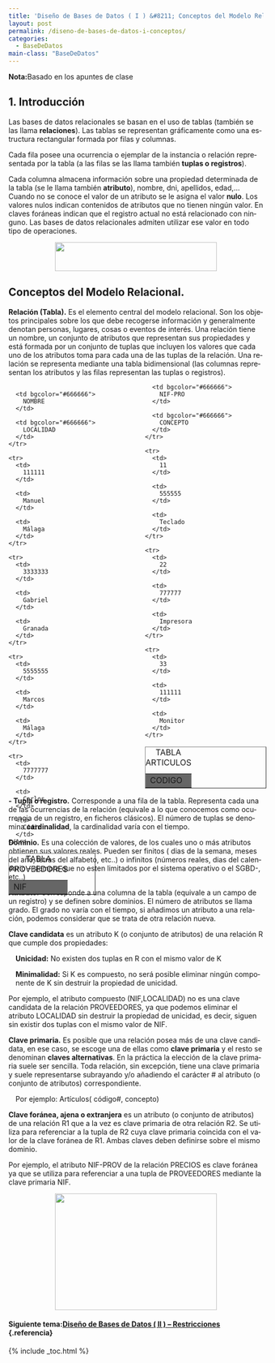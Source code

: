 ```yaml
---
title: 'Diseño de Bases de Datos ( I ) &#8211; Conceptos del Modelo Relacional'
layout: post
permalink: /diseno-de-bases-de-datos-i-conceptos/
categories:
  - BaseDeDatos
main-class: "BaseDeDatos"
---
```

<div class="icosql">
</div>

<p class="nota">
  <strong>Nota:</strong>Basado en los apuntes de clase
</p>

<h2 lang="es">
  1. Introducción
</h2>

<p lang="es">
  Las bases de datos relacionales se basan en el uso de tablas (también se las llama <strong>relaciones</strong>). Las tablas se representan gráficamente como una estructura rectangular formada por filas y columnas.
</p>


<!--ad-->

<p lang="es">
  Cada fila posee una ocurrencia o ejemplar de la instancia o relación representada por la tabla (a las filas se las llama también <strong>tuplas o registros</strong>).
</p>

<p lang="es">
  Cada columna almacena información sobre una propiedad determinada de la tabla (se le llama también <strong>atributo</strong>), nombre, dni, apellidos, edad,&#8230; Cuando no se conoce el valor de un atributo se le asigna el valor <strong>nulo</strong>. Los valores nulos indican contenidos de atributos que no tienen ningún valor. En claves foráneas indican que el registro actual no está relacionado con ninguno. Las bases de datos relacionales admiten utilizar ese valor en todo tipo de operaciones.
</p>

<div class="separator" style="clear: both; text-align: center;">
  <a href="https://3.bp.blogspot.com/_IlK2pNFFgGM/TNvmeiTTliI/AAAAAAAAAEc/oeK5KsBvCx4/s1600/m.rf1.png" imageanchor="1" style="margin-left: 1em; margin-right: 1em;"><img border="0" height="57" src="https://3.bp.blogspot.com/_IlK2pNFFgGM/TNvmeiTTliI/AAAAAAAAAEc/oeK5KsBvCx4/s320/m.rf1.png" width="320" /></a>
</div>

<h2 lang="es">
  Conceptos del Modelo Relacional.<br />
</h2>

<p lang="es">
  <strong>Relación (Tabla).</strong> Es el elemento central del modelo relacional. Son los objetos principales sobre los que debe recogerse información y generalmente denotan personas, lugares, cosas o eventos de interés. Una relación tiene un nombre, un conjunto de atributos que representan sus propiedades y está formada por un conjunto de tuplas que incluyen los valores que cada uno de los atributos toma para cada una de las tuplas de la relación. Una relación se representa mediante una tabla bidimensional (las columnas representan los atributos y las filas representan las tuplas o registros).
</p>

<div style="position:absolute;">
  <table border="1" cellspacing="0">
    <caption>TABLA PROVEEDORES</caption> <tr>
      <td bgcolor="#666666">
        NIF
      </td>

      <td bgcolor="#666666">
        NOMBRE
      </td>

      <td bgcolor="#666666">
        LOCALIDAD
      </td>
    </tr>

    <tr>
      <td>
        111111
      </td>

      <td>
        Manuel
      </td>

      <td>
        Málaga
      </td>
    </tr>

    <tr>
      <td>
        3333333
      </td>

      <td>
        Gabriel
      </td>

      <td>
        Granada
      </td>
    </tr>

    <tr>
      <td>
        5555555
      </td>

      <td>
        Marcos
      </td>

      <td>
        Málaga
      </td>
    </tr>

    <tr>
      <td>
        7777777
      </td>

      <td>
        Carlos
      </td>

      <td>
        Cádiz
      </td>
    </tr>
  </table>
</div>

<div style=" width:240px; position:relative; left:270px;">
  <table border="1" cellspacing="0">
    <caption>TABLA ARTICULOS</caption> <tr>
      <td bgcolor="#666666">
        CODIGO
      </td>

      <td bgcolor="#666666">
        NIF-PRO
      </td>

      <td bgcolor="#666666">
        CONCEPTO
      </td>
    </tr>

    <tr>
      <td>
        11
      </td>

      <td>
        555555
      </td>

      <td>
        Teclado
      </td>
    </tr>

    <tr>
      <td>
        22
      </td>

      <td>
        777777
      </td>

      <td>
        Impresora
      </td>
    </tr>

    <tr>
      <td>
        33
      </td>

      <td>
        111111
      </td>

      <td>
        Monitor
      </td>
    </tr>
  </table>
</div>

<p lang="es">
  <strong>- Tupla o registro.</strong> Corresponde a una fila de la tabla. Representa cada una de las ocurrencias de la relación (equivale a lo que conocemos como ocurrencia de un registro, en ficheros clásicos). El número de tuplas se denomina <strong>cardinalidad</strong>, la cardinalidad varía con el tiempo.
</p>

<p lang="es">
  <strong>Dominio.</strong> Es una colección de valores, de los cuales uno o más atributos obtienen sus valores reales. Pueden ser finitos ( dias de la semana, meses del año, letras del alfabeto, etc..) o infinitos (números reales, dias del calendario – siempre que no esten limitados por el sistema operativo o el SGBD-, etc..)
</p>

<p lang="es">
  <strong>Atributo.</strong> Corresponde a una columna de la tabla (equivale a un campo de un registro) y se definen sobre dominios. El número de atributos se llama grado. El grado no varía con el tiempo, si añadimos un atributo a una relación, podemos considerar que se trata de otra relación nueva.
</p>

<p lang="es">
  <strong>Clave candidata</strong> es un atributo K (o conjunto de atributos) de una relación R que cumple dos propiedades:
</p>

<p lang="es" style="margin-left: 1em">
  <strong>Unicidad:</strong> No existen dos tuplas en R con el mismo valor de K
</p>

<p lang="es" style="margin-left: 1em">
  <strong>Minimalidad:</strong> Si K es compuesto, no será posible eliminar ningún componente de K sin destruir la propiedad de unicidad.
</p>

Por ejemplo, el atributo compuesto (NIF,LOCALIDAD) no es una clave candidata de la relación PROVEEDORES, ya que podemos eliminar el atributo LOCALIDAD sin destruir la propiedad de unicidad, es decir, siguen sin existir dos tuplas con el mismo valor de NIF.

<p lang="es">
  <strong>Clave primaria.</strong> Es posible que una relación posea más de una clave candidata, en ese caso, se escoge una de ellas como <strong>clave primaria</strong> y el resto se denominan <strong>claves alternativas</strong>. En la práctica la elección de la clave primaria suele ser sencilla. Toda relación, sin excepción, tiene una clave primaria y suele representarse subrayando y/o añadiendo el carácter # al atributo (o conjunto de atributos) correspondiente.
</p>

<p lang="es" style="margin-left: 1em">
  Por ejemplo: Artículos( código#, concepto)
</p></p>

<p lang="es">
  <strong>Clave foránea, ajena o extranjera</strong> es un atributo (o conjunto de atributos) de una relación R1 que a la vez es clave primaria de otra relación R2. Se utiliza para referenciar a la tupla de R2 cuya clave primaria coincida con el valor de la clave foránea de R1. Ambas claves deben definirse sobre el mismo dominio.
</p>

Por ejemplo, el atributo NIF-PROV de la relación PRECIOS es clave foránea ya que se utiliza para referenciar a una tupla de PROVEEDORES mediante la clave primaria NIF.

<div class="separator" style="clear: both; text-align: center;">
  <a href="https://2.bp.blogspot.com/_IlK2pNFFgGM/TOEf64pXGdI/AAAAAAAAAE0/eersZkN7Aj4/s1600/m.rf2.png" imageanchor="1" style="margin-left: 1em; margin-right: 1em;"><img border="0" height="230" src="https://2.bp.blogspot.com/_IlK2pNFFgGM/TOEf64pXGdI/AAAAAAAAAE0/eersZkN7Aj4/s320/m.rf2.png" width="320" /></a>
</div></p>



#### Siguiente tema:[Diseño de Bases de Datos ( II ) &#8211; Restricciones][1] {.referencia}



 [1]: https://elbauldelprogramador.com/diseno-de-bases-de-datos-ii/

{% include _toc.html %}
